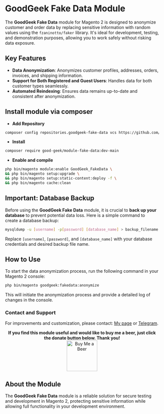 
# GoodGeek Fake Data Module

The **GoodGeek Fake Data** module for Magento 2 is designed to anonymize customer and order data by replacing sensitive information with random values using the `fzaninotto/faker` library. It's ideal for development, testing, and demonstration purposes, allowing you to work safely without risking data exposure.

## Key Features
- **Data Anonymization**: Anonymizes customer profiles, addresses, orders, invoices, and shipping information.
- **Support for Both Registered and Guest Users**: Handles data for both customer types seamlessly.
- **Automated Reindexing**: Ensures data remains up-to-date and consistent after anonymization.

## Install module via composer
- **Add Repository**

```bash
composer config repositories.goodgeek-fake-data vcs https://github.com/good-geek/module-fake-data
```
- **Install**

```bash
composer require good-geek/module-fake-data:dev-main
```
- **Enable and compile**

```bash
php bin/magento module:enable GoodGeek_FakeData \
&& php bin/magento setup:upgrade \
&& php bin/magento setup:static-content:deploy -f \
&& php bin/magento cache:clean
```

## Important: Database Backup
Before using the **GoodGeek Fake Data** module, it is crucial to **back up your database** to prevent potential data loss. Here is a simple command to create a database backup:

```bash
mysqldump -u [username] -p[password] [database_name] > backup_filename.sql
```

Replace `[username]`, `[password]`, and `[database_name]` with your database credentials and desired backup file name.

## How to Use
To start the data anonymization process, run the following command in your Magento 2 console:
```bash
php bin/magento goodgeek:fakedata:anonymize
```

This will initiate the anonymization process and provide a detailed log of changes in the console.

### Contact and Support
For improvements and customization, please contact: [My page](https://goodgeek.cc) or [Telegram](https://t.me/sarootua).

<div align="center">
  <strong>If you find this module useful and would like to buy me a beer, just click the donate button below. Thank you!</strong><br/>
  <a href="https://send.monobank.ua/jar/4Zii5ZQYfg" target="_blank">
    <img src="https://community-openhab-org.s3.dualstack.eu-central-1.amazonaws.com/original/3X/5/3/539d11b64d92dc34977fd4f07e10bb1c4fc86edc.png" alt="Buy Me a Beer" style="width: 100px; height: 100px;" />
  </a>
</div>

## About the Module
The **GoodGeek Fake Data** module is a reliable solution for secure testing and development in Magento 2, protecting sensitive information while allowing full functionality in your development environment.
